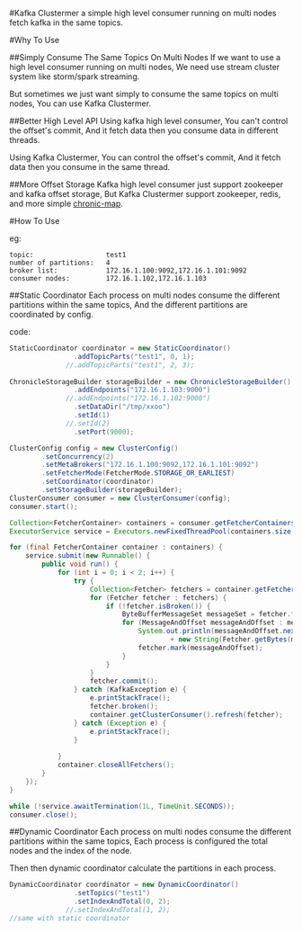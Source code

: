 #Kafka Clustermer
a simple high level consumer running on multi nodes fetch kafka in the same topics.

#Why To Use

##Simply Consume The Same Topics On Multi Nodes
If we want to use a high level consumer running on multi nodes, We need use stream cluster system like storm/spark streaming. 

But sometimes we just want simply to consume the same topics on multi nodes, You can use Kafka Clustermer.

##Better High Level API
Using kafka high level consumer, You can't control the offset's commit, And it fetch data then you consume data in different threads.

Using Kafka Clustermer, You can control the offset's commit, And it fetch data then you consume in the same thread.

##More Offset Storage
Kafka high level consumer just support zookeeper and kafka offset storage, 
But Kafka Clustermer support zookeeper, redis, and more simple [chronic-map](https://github.com/OpenHFT/Chronicle-Map).


#How To Use

eg: 

    topic:                  test1
    number of partitions:   4
    broker list:            172.16.1.100:9092,172.16.1.101:9092
    consumer nodes:         172.16.1.102,172.16.1.103

##Static Coordinator
Each process on multi nodes consume the different partitions within the same topics, And the different partitions are coordinated by config.

code:

```java
StaticCoordinator coordinator = new StaticCoordinator()
                .addTopicParts("test1", 0, 1);
              //.addTopicParts("test1", 2, 3);
                
ChronicleStorageBuilder storageBuilder = new ChronicleStorageBuilder()
                .addEndpoints("172.16.1.103:9000")
              //.addEndpoints("172.16.1.102:9000")
                .setDataDir("/tmp/xxoo")
                .setId(1)
              //.setId(2)
                .setPort(9000);

ClusterConfig config = new ClusterConfig()
        .setConcurrency(2)
        .setMetaBrokers("172.16.1.100:9092,172.16.1.101:9092")
        .setFetcherMode(FetcherMode.STORAGE_OR_EARLIEST)
        .setCoordinator(coordinator)
        .setStorageBuilder(storageBuilder);
ClusterConsumer consumer = new ClusterConsumer(config);
consumer.start();

Collection<FetcherContainer> containers = consumer.getFetcherContainers();
ExecutorService service = Executors.newFixedThreadPool(containers.size());

for (final FetcherContainer container : containers) {
    service.submit(new Runnable() {
        public void run() {
            for (int i = 0; i < 2; i++) {
                try {
                    Collection<Fetcher> fetchers = container.getFetchers();
                    for (Fetcher fetcher : fetchers) {
                        if (!fetcher.isBroken()) {
                            ByteBufferMessageSet messageSet = fetcher.fetch();
                            for (MessageAndOffset messageAndOffset : messageSet) {
                                System.out.println(messageAndOffset.nextOffset() + "\t"
                                        + new String(Fetcher.getBytes(messageAndOffset)));
                                fetcher.mark(messageAndOffset);
                            }
                        }
                    }
                    fetcher.commit();
                } catch (KafkaException e) {
                    e.printStackTrace();
                    fetcher.broken();
                    container.getClusterConsumer().refresh(fetcher);
                } catch (Exception e) {
                    e.printStackTrace();
                }
            
            }
            container.closeAllFetchers();
        }
    });
}

while (!service.awaitTermination(1L, TimeUnit.SECONDS));
consumer.close();
```

##Dynamic Coordinator
Each process on multi nodes consume the different partitions within the same topics, Each process is configured the total nodes and the index of the node.

Then then dynamic coordinator calculate the partitions in each process.

```java
DynamicCoordinator coordinator = new DynamicCoordinator()
                .setTopics("test1")
                .setIndexAndTotal(0, 2);
              //.setIndexAndTotal(1, 2);
//same with static coordinator
```